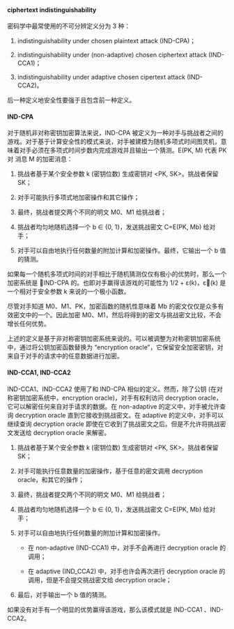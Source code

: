 #### ciphertext indistinguishability

密码学中最常使用的不可分辨定义分为 3 种：
1. indistinguishability under chosen plaintext attack (IND-CPA)；

2. indistinguishability under (non-adaptive) chosen ciphertext attack (IND-CCA1)；

3. indistinguishability under adaptive chosen cipertext attack (IND-CCA2)。

后一种定义地安全性要强于且包含前一种定义。

#### IND-CPA
对于随机非对称密钥加密算法来说，IND-CPA 被定义为一种对手与挑战者之间的游戏。对于基于计算安全性的模式来说，对手被建模为随机多项式时间图灵机，意味着对手必须在多项式时间步数内完成游戏并且输出一个猜测。E(PK, M) 代表 PK 对 消息 M 的加密消息：
1. 挑战者基于某个安全参数 k (密钥位数) 生成密钥对 <PK, SK>。挑战者保留 SK；

2. 对手可能执行多项式地加密操作和其它操作；

3. 最终，挑战者提交两个不同的明文 M0、M1 给挑战者；

4. 挑战者均匀地随机选择一个 b ∈ {0, 1}，发送挑战密文 C=E(PK, Mb) 给对手；

5. 对手可以自由地执行任何数量的附加计算和加密操作。最终，它输出一个 b 值的猜测。

如果每一个随机多项式时间的对手相比于随机猜测仅仅有极小的优势时，那么一个加密系统是 IND-CPA 的。也即对手赢得该游戏的可能性为 1/2 + ε(k)，ε(k) 是一个相对于安全参数 k 来说的一个极小函数。

尽管对手知道 M0、M1、PK，加密函数的随机性意味着 Mb 的密文仅仅是众多有效密文中的一个。因此加密 M0、M1，然后将得到的密文与挑战密文比较，不会增长任何优势。

上述的定义是基于非对称密钥加密系统来说的。可以被调整为对称密钥加密系统中，通过将公钥加密函数替换为 “encryption oracle”，它保留安全加密密钥，对来自于对手的请求中的任意数据进行加密。

#### IND-CCA1, IND-CCA2
IND-CCA1、IND-CCA2 使用了和 IND-CPA 相似的定义。然而，除了公钥 (在对称密钥加密系统中，encryption oracle)，对手有权利访问 decryption oracle，它可以解密任何来自对手请求的数据。在 non-adaptive 的定义中，对手被允许查询 decryption oracle 直到它接收到挑战密文。在 adaptive 的定义中，对手可以继续查询 decryption oracle 即使在它收到了挑战密文之后。但是不允许将挑战密文发送给 decryption oracle 来解密。

1. 挑战者基于某个安全参数 k (密钥位数) 生成密钥对 <PK, SK>。挑战者保留 SK；

2. 对手可能执行任意数量的加密操作，基于任意的密文调用 decryption oracle，和其它的操作；

3. 最终，挑战者提交两个不同的明文 M0、M1 给挑战者；

4. 挑战者均匀地随机选择一个 b ∈ {0, 1}，发送挑战密文 C=E(PK, Mb) 给对手；

5. 对手可以自由地执行任何数量的附加计算和加密操作。
	- 在 non-adaptive (IND-CCA1) 中，对手不会再进行 decryption oracle 的调用；

	- 在 adaptive (IND_CCA2) 中，对手也许会再次进行 decryption oracle 的调用，但是不会提交挑战密文给 decryption oracle；

6. 最后，对手输出一个 b 值的猜测。

如果没有对手有一个明显的优势赢得该游戏，那么该模式就是 IND-CCA1 、IND-CCA2。
